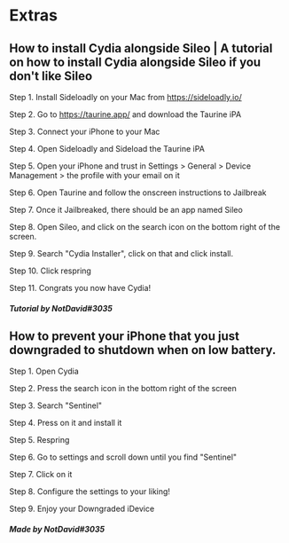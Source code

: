 # Extras

## How to install Cydia alongside Sileo | A tutorial on how to install Cydia alongside Sileo if you don't like Sileo

Step 1. Install Sideloadly on your Mac from https://sideloadly.io/

Step 2. Go to https://taurine.app/ and download the Taurine iPA

Step 3. Connect your iPhone to your Mac

Step 4. Open Sideloadly and Sideload the Taurine iPA

Step 5. Open your iPhone and trust in Settings > General > Device Management > the profile with your email on it

Step 6. Open Taurine and follow the onscreen instructions to Jailbreak

Step 7. Once it Jailbreaked, there should be an app named Sileo

Step 8. Open Sileo, and click on the search icon on the bottom right of the screen.

Step 9. Search "Cydia Installer", click on that and click install.

Step 10. Click respring

Step 11. Congrats you now have Cydia!

##### Tutorial by NotDavid#3035

## How to prevent your iPhone that you just downgraded to shutdown when on low battery.

Step 1. Open Cydia

Step 2. Press the search icon in the bottom right of the screen

Step 3. Search "Sentinel"

Step 4. Press on it and install it

Step 5. Respring

Step 6. Go to settings and scroll down until you find "Sentinel"

Step 7. Click on it

Step 8. Configure the settings to your liking!

Step 9. Enjoy your Downgraded iDevice

##### Made by NotDavid#3035
